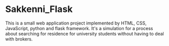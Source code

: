 # Sakkenni_Flask
This is a small web application project implemented
by HTML, CSS, JavaScript, python and flask framework.
It's a simulation for a process about searching for
residence for university students without having to deal
with brokers. 
